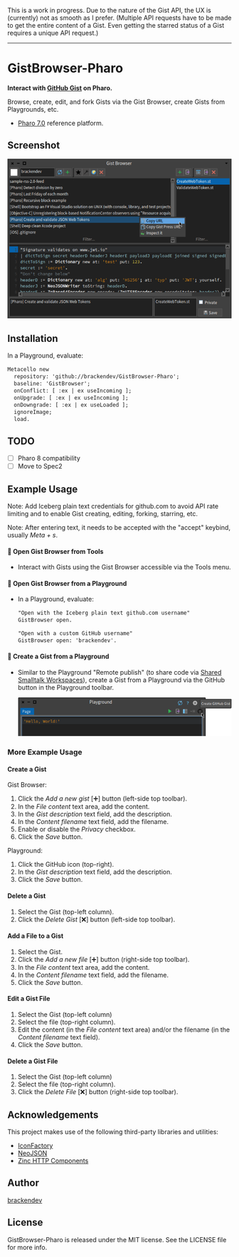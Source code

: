 
This is a work in progress. Due to the nature of the Gist API, the UX is (currently) not as smooth as I prefer. (Multiple API requests have to be made to get the entire content of a Gist. Even getting the starred status of a Gist requires a unique API request.)

- - -

GistBrowser-Pharo
=================

**Interact with [GitHub Gist](https://gist.github.com) on Pharo.**

Browse, create, edit, and fork Gists via the Gist Browser, create Gists from Playgrounds, etc.

* [Pharo 7.0](http://pharo.org/) reference platform.

## Screenshot

<img src="https://github.com/brackendev/GistBrowser-Pharo/raw/master/screenshot1.png" alt="Screenshot" width="700"/>

## Installation

In a Playground, evaluate:

```smalltalk
Metacello new
  repository: 'github://brackendev/GistBrowser-Pharo';
  baseline: 'GistBrowser';
  onConflict: [ :ex | ex useIncoming ];
  onUpgrade: [ :ex | ex useIncoming ];
  onDowngrade: [ :ex | ex useLoaded ];
  ignoreImage;
  load.
```

## TODO

- [ ] Pharo 8 compatibility
- [ ] Move to Spec2

## Example Usage

Note: Add Iceberg plain text credentials for github.com to avoid API rate limiting and to enable Gist creating, editing, forking, starring, etc.

Note: After entering text, it needs to be accepted with the "accept" keybind, usually *Meta + s*.

#### 🔹 Open Gist Browser from Tools

* Interact with Gists using the Gist Browser accessible via the Tools menu.

#### 🔹 Open Gist Browser from a Playground

* In a Playground, evaluate:

    ```smalltalk
    "Open with the Iceberg plain text github.com username"
    GistBrowser open.
    ```
    
    ```smalltalk
    "Open with a custom GitHub username"
    GistBrowser open: 'brackendev'.
    ```

#### 🔹 Create a Gist from a Playground

* Similar to the Playground "Remote publish" (to share code via [Shared Smalltalk Workspaces](http://ws.stfx.eu)), create a Gist from a Playground via the GitHub button in the Playground toolbar.

    <img src="https://github.com/brackendev/GistBrowser-Pharo/raw/master/screenshot2.png" alt="Screenshot" width="700"/>

### More Example Usage

#### Create a Gist

Gist Browser:

1. Click the _Add a new gist_ [➕] button (left-side top toolbar).
2. In the *File content* text area, add the content.
3. In the *Gist description* text field, add the description.
4. In the *Content filename* text field, add the filename.
5. Enable or disable the *Privacy* checkbox.
6. Click the *Save* button.

Playground:

1. Click the GitHub icon (top-right).
2. In the *Gist description* text field, add the description.
3. Click the *Save* button.

#### Delete a Gist

1. Select the Gist (top-left column).
2. Click the *Delete Gist* [❌] button (left-side top toolbar).

#### Add a File to a Gist

1. Select the Gist.
2. Click the _Add a new file_ [➕] button (right-side top toolbar).
3. In the *File content* text area, add the content.
4. In the *Content filename* text field, add the filename.
5. Click the *Save* button.

#### Edit a Gist File

1. Select the Gist (top-left column)
2. Select the file (top-right column).
3. Edit the content (in the *File content* text area) and/or the filename (in the *Content filename* text field).
4. Click the *Save* button.

#### Delete a Gist File

1. Select the Gist (top-left column)
2. Select the file (top-right column).
3. Click the *Delete File* [❌] button (right-side top toolbar).

## Acknowledgements

This project makes use of the following third-party libraries and utilities:

* [IconFactory](https://github.com/peteruhnak/IconFactory)
* [NeoJSON](https://github.com/svenvc/NeoJSON)
* [Zinc HTTP Components](https://github.com/svenvc/zinc)

## Author

[brackendev](https://www.github.com/brackendev)

## License

GistBrowser-Pharo is released under the MIT license. See the LICENSE file for more info.
